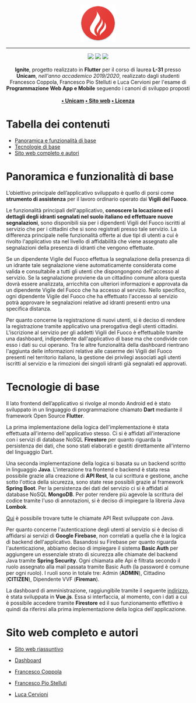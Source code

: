 <p align="center">
  <img src="Frontend/android/app/src/main/res/mipmap-xxxhdpi/ic_launcher.png" style="max-width: 20%">
</p>

---

<p align="center">
<img src="https://forthebadge.com/images/badges/built-with-love.svg"/>
<img src="https://forthebadge.com/images/badges/built-for-android.svg"/>
<img src="https://forthebadge.com/images/badges/cc-0.svg"/><br><br>
    <b>Ignite</b>, progetto realizzato in <b>Flutter</b> per il corso di laurea <b>L-31</b> presso <b>Unicam</b>, <i>nell'anno accademico 2019/2020</i>, realizzato dagli studenti Francesco Coppola, Francesco Pio Stelluti e Luca Cervioni per l'esame di <b>Programmazione Web App e Mobile</b> seguendo i canoni di sviluppo proposti
    <br><br><b>
<a href="https://www.unicam.it/">• Unicam</a>
<a href="http://francescocoppola.me/Ignite-Homepage/">• Sito web</a>
<a href="https://it.wikipedia.org/wiki/Licenza_MIT">• Licenza</a>
</b></p>

# Tabella dei contenuti

- [Panoramica e funzionalità di base](#panoramica)
- [Tecnologie di base](#tecno)
- [Sito web completo e autori](#autori)

# Panoramica e funzionalità di base <a name = "panoramica"></a>

L’obiettivo principale dell’applicativo sviluppato è quello di porsi come **strumento di assistenza** per il lavoro ordinario operato dai **Vigili del Fuoco**.

Le funzionalità principali dell'applicativo, **conoscere la locazione ed i dettagli degli idranti segnalati nel suolo italiano ed effettuare nuove segnalazioni**, sono disponibili sia per i dipendenti Vigili del Fuoco iscritti al servizio che per i cittadini che si sono registrati presso tale servizio. La differenza principale nelle funzionalità offerte ai due tipi di utenti a cui è rivolto l'applicativo sta nel livello di affidabilità che viene assegnato alle segnalazioni della presenza di idranti che vengono effettuate. 

Se un dipendente Vigile del Fuoco effettua la segnalazione della presenza di un idrante tale segnalazione viene automaticamente considerata come valida e consultabile a tutti gli utenti che dispongongono dell'accesso al servizio. Se la segnalazione proviene da un cittadino comune allora questa dovrà essere analizzata, arricchita con ulteriori informazioni e approvata da un dipendente Vigile del Fuoco che ha accesso al servizio. Nello specifico, ogni dipendente Vigile del Fuoco che ha effettuato l'accesso al servizio potrà approvare le segnalazioni relative ad idranti presenti entro una specifica distanza. 

Per quanto concerne la registrazione di nuovi utenti, si è deciso di rendere la registrazione tramite applicativo una prerogativa degli utenti cittadini. L'iscrizione al servizio per gli addetti Vigili del Fuoco è effettuabile tramite una dashboard, indipendente dall'applicativo di base ma che condivide con esso i dati su cui operano. Tra le altre funzionalità della dashboard rientrano l'aggiunta delle informazioni relative alle caserme dei Vigili del Fuoco presenti nel territorio italiano, la gestione dei privilegi associati agli utenti iscritti al servizio e la rimozioni dei singoli idranti già segnalati ed approvati.

# Tecnologie di base <a name = "tecno"></a>

Il lato frontend dell’applicativo si rivolge al mondo Android ed è stato sviluppato in un linguaggio di programmazione chiamato **Dart** mediante il framework Open Source **Flutter**. 

La prima implementazione della logica dell'implementazione è stata effettuata all'interno dell'applicativo stesso. Ci si è affidati all'interazione con i servizi di database NoSQL **Firestore** per quanto riguarda la persistenza dei dati, che sono stati elaborati e gestiti direttamente all'interno del linguaggio Dart.

Una seconda implementazione della logica si basata su un backend scritto in linguaggio **Java**. L'interazione tra frontend e backend è stata resa possibile grazie alla creazione di **API Rest**, la cui scrittura e gestione, anche sotto l'ottica della sicurezza, sono state rese possibili grazie al framework **Spring Boot**. Per la persistenza dei dati del servizio ci si è affidati al database NoSQL **MongoDB**. Per poter rendere più agevole la scrittura del codice tramite l'uso di annotazioni, si è deciso di impiegare la libreria Java **Lombok**.

[Qui](https://docs.google.com/document/d/1IBhf9xksPD4AwHsbAoBzN1ue7LrSgzB2EBK0UFNTidI/edit?usp=sharing) è possibile trovare tutte le chiamate API Rest sviluppate con Java.


Per quanto concerne l'autenticazione degli utenti al servizio si è deciso di affidarsi ai servizi di **Google Firebase**, non correlati a quella che è la logica di backend dell'applicativo.
Basandosi su Firebase per quanto riguarda l'autenticazione, abbiamo deciso di impiegare il sistema **Basic Auth** per aggiungere un essenziale strato di sicurezza alle chiamate del backend Java tramite **Spring Security**. Ogni chiamata alle Api è filtrata secondo il ruolo assegnato alla mail passata tramite Basic Auth (la password è comune per ogni ruolo). I ruoli sono in totale tre: Admin (**ADMIN**), Cittadino (**CITIZEN**), Dipendente VVF (**Fireman**).

La dashboard di amministrazione, raggiungibile tramite il seguente [indirizzo](https://ignitedashboard.netlify.com/), è stata sviluppata in **Vue.js**. Essa si interfaccia, al momento, con i dati a cui è possibile accedere tramite **Firestore** ed il suo funzionamento effettivo è quindi da riferirsi alla prima implementazione della logica dell'applicazione.

# Sito web completo e autori <a name = "autori"></a>

- [Sito web riassuntivo](http://francescocoppola.me/Ignite-Homepage/)
- [Dashboard](https://ignitedashboard.netlify.com/)

- [Francesco Coppola](https://github.com/azzeccagarbugli)
- [Francesco Pio Stelluti](https://github.com/FrancisFire)
- [Luca Cervioni](https://github.com/lucacervo98)
